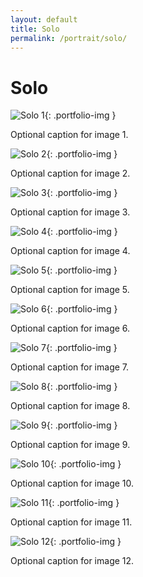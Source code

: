 ```yaml
---
layout: default
title: Solo
permalink: /portrait/solo/
---
```


# Solo

![Solo 1](/assets/images/portrait/solo/1.jpg){: .portfolio-img }
<p class="caption">Optional caption for image 1.</p>

![Solo 2](/assets/images/portrait/solo/2.jpg){: .portfolio-img }
<p class="caption">Optional caption for image 2.</p>

![Solo 3](/assets/images/portrait/solo/3.jpg){: .portfolio-img }
<p class="caption">Optional caption for image 3.</p>

![Solo 4](/assets/images/portrait/solo/4.jpg){: .portfolio-img }
<p class="caption">Optional caption for image 4.</p>

![Solo 5](/assets/images/portrait/solo/5.jpg){: .portfolio-img }
<p class="caption">Optional caption for image 5.</p>

![Solo 6](/assets/images/portrait/solo/6.jpg){: .portfolio-img }
<p class="caption">Optional caption for image 6.</p>

![Solo 7](/assets/images/portrait/solo/7.jpg){: .portfolio-img }
<p class="caption">Optional caption for image 7.</p>

![Solo 8](/assets/images/portrait/solo/8.jpg){: .portfolio-img }
<p class="caption">Optional caption for image 8.</p>

![Solo 9](/assets/images/portrait/solo/9.jpg){: .portfolio-img }
<p class="caption">Optional caption for image 9.</p>

![Solo 10](/assets/images/portrait/solo/10.jpg){: .portfolio-img }
<p class="caption">Optional caption for image 10.</p>

![Solo 11](/assets/images/portrait/solo/11.jpg){: .portfolio-img }
<p class="caption">Optional caption for image 11.</p>

![Solo 12](/assets/images/portrait/solo/12.jpg){: .portfolio-img }
<p class="caption">Optional caption for image 12.</p>